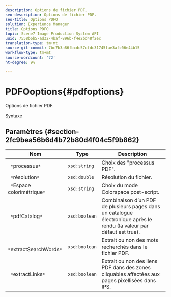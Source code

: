 ```yaml
---
description: Options de fichier PDF.
seo-description: Options de fichier PDF.
seo-title: Options PDFO
solution: Experience Manager
title: Options PDFO
topic: Scene7 Image Production System API
uuid: 7558b6b5-ad32-4baf-896b-f4e2bd48f2ec
translation-type: tm+mt
source-git-commit: 7bc7b3a86fbcdc57cfdc31745fae3afc06e44b15
workflow-type: tm+mt
source-wordcount: '72'
ht-degree: 9%

---
```



# PDFOoptions{#pdfoptions}

Options de fichier PDF.

Syntaxe

## Paramètres {#section-2fc9bea56b6d4b72b80d4f04c5f9b862}

| Nom | Type | Description |
|---|---|---|
| ` *`processus`*` | `xsd:string` | Choix des &quot;processus PDF&quot;. |
| ` *`résolution`*` | `xsd:double` | Résolution du fichier. |
| ` *`Espace colorimétrique`*` | `xsd:string` | Choix du mode Colorspace post-script. |
| ` *`pdfCatalog`*` | `xsd:boolean` | Combinaison d’un PDF de plusieurs pages dans un catalogue électronique après le rendu (la valeur par défaut est true). |
| ` *`extractSearchWords`*` | `xsd:boolean` | Extrait ou non des mots recherchés dans le fichier PDF. |
| ` *`extractLinks`*` | `xsd:boolean` | Extrait ou non des liens PDF dans des zones cliquables affectées aux pages pixellisées dans IPS. |

